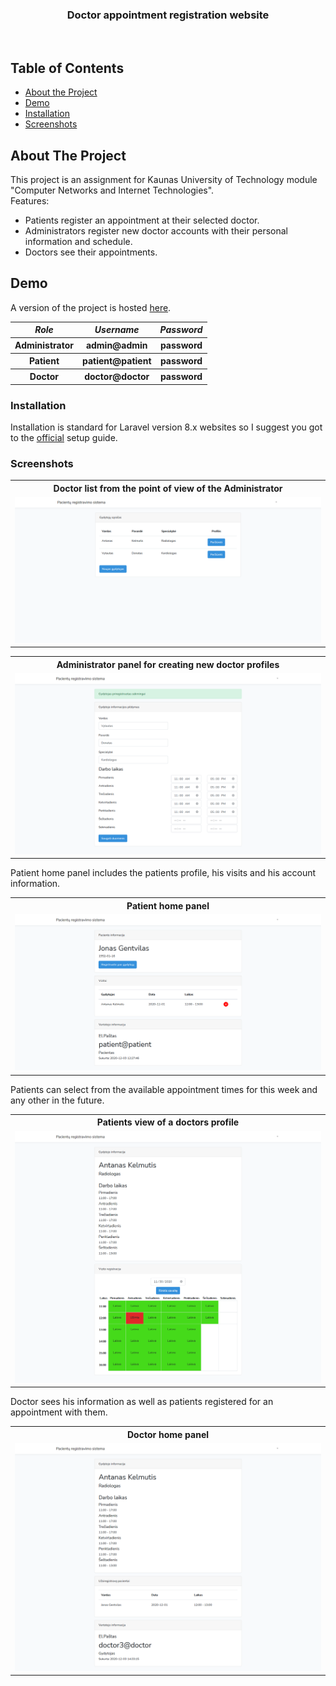 <div align="center">
 <h3>Doctor appointment registration website</h3><br>
</div>

## Table of Contents

* [About the Project](#about-the-project)
* [Demo](#demo)
* [Installation](#installation)
* [Screenshots](#screenshots)

## About The Project

This project is an assignment for Kaunas University of Technology module "Computer Networks and Internet Technologies". <br/>
Features:
- Patients register an appointment at their selected doctor.
- Administrators register new doctor accounts with their personal information and schedule.
- Doctors see their appointments.

## Demo

A version of the project is hosted [here](http://az.educationhost.cloud/doc/).

 <table>
  <tr>
      <th><strong><em>Role</em></strong></th>
    <th><strong><em>Username</em></strong></th>
    <th><strong><em>Password</em></strong></th>
  </tr>
  <tr>
    <th>Administrator</th>
    <th>admin@admin</th>
    <th>password</th>
  </tr>
  <tr>
    <th>Patient</th>
    <th>patient@patient</th>
    <th>password</th>
  </tr>
     <tr>
    <th>Doctor</th>
    <th>doctor@doctor</th>
    <th>password</th>
  </tr>
</table> 

### Installation

Installation is standard for Laravel version 8.x websites so I suggest you got to the <a href="https://laravel.com/docs/8.x/installation" target="_blank">official</a> setup guide.

### Screenshots
<table>
  <tr>
  <th><center>Doctor list from the point of view of the Administrator</center></th>
  </tr>
  <tr>
  <td><img src="https://raw.githubusercontent.com/Airidasz/doctor-appointment-registration-website/main/screenshots/admin-doctor_list.png"/></td>
  </tr>
</table>

<table>
  <tr>
  <th><center>Administrator panel for creating new doctor profiles</center></th>
  </tr>
  <tr>
  <td><img src="https://raw.githubusercontent.com/Airidasz/doctor-appointment-registration-website/main/screenshots/admin-register_doctor.png"/></td>
  </tr>
</table>

Patient home panel includes the patients profile, his visits and his account information.
<table>
  <tr>
  <th><center>Patient home panel</center></th>
  </tr>
  <tr>
  <td><img src="https://raw.githubusercontent.com/Airidasz/doctor-appointment-registration-website/main/screenshots/patient-home.png"/></td>
  </tr>
</table>

Patients can select from the available appointment times for this week and any other in the future.
<table>
  <tr>
  <th><center>Patients view of a doctors profile</center></th>
  </tr>
  <tr>
  <td><img src="https://raw.githubusercontent.com/Airidasz/doctor-appointment-registration-website/main/screenshots/patient-doctor_profile.png"/></td>
  </tr>
</table>

Doctor sees his information as well as patients registered for an appointment with them.
<table>
  <tr>
  <th><center>Doctor home panel</center></th>
  </tr>
  <tr>
  <td><img src="https://raw.githubusercontent.com/Airidasz/doctor-appointment-registration-website/main/screenshots/doctor-home.png"/></td>
  </tr>
</table>


